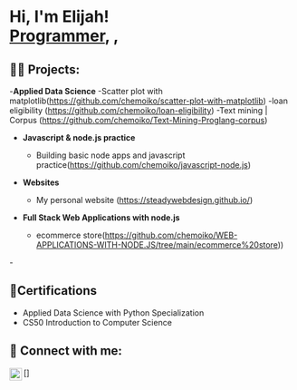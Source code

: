 <h1>Hi, I'm Elijah! <br/><a href="https://github.com/joshmadakor1">Programmer</a>, <a href="https://www.linkedin.com/in/joshmadakor/"></a>, <a href="https://www.youtube.com/c/joshmadakor"></a></h1>

<h2>👨‍💻 Projects:</h2>

-<b>Applied Data Science</b>
  -Scatter plot with matplotlib(https://github.com/chemoiko/scatter-plot-with-matplotlib)
  -loan eligibility (https://github.com/chemoiko/loan-eligibility)
  -Text mining | Corpus (https://github.com/chemoiko/Text-Mining-Proglang-corpus)
  
- <b>Javascript & node.js practice </b>
  - Building basic node apps and javascript practice(https://github.com/chemoiko/javascript-node.js)
 
- <b>Websites</b>
  - My personal website (https://steadywebdesign.github.io/)
  
- <b>Full Stack Web Applications with node.js </b>
  - ecommerce store(https://github.com/chemoiko/WEB-APPLICATIONS-WITH-NODE.JS/tree/main/ecommerce%20store)) 


-<h2>📃Certifications</h2>
-   Applied Data Science with Python Specialization
-   CS50 Introduction to Computer Science

<h2> 🤳 Connect with me:</h2>



[<a href="https://www.linkedin.com/in/elijah-murket"><img align="left" alt="JoshMadakor | LinkedIn" width="22px" src="https://cdn.jsdelivr.net/npm/simple-icons@v3/icons/linkedin.svg" /></a>]



[linkedin]:(https://www.linkedin.com/in/elijah-murket/)


